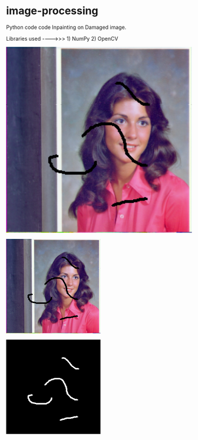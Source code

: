 # image-processing

Python code code Inpainting on Damaged image.

Libraries used ---->>> 1) NumPy  2) OpenCV

<html>
<img src="Damaged-Image.png" width="800px" height="auto">
</html>

![Test Image](https://github.com/harshadlokare/image-processing/blob/master/Damaged-Image.png)

![Image Mask](https://github.com/harshadlokare/image-processing/blob/master/Mask.png)

